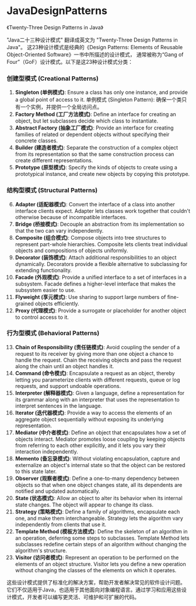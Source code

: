 # JavaDesignPatterns
《Twenty-Three Design Patterns in Java》

"Java二十三种设计模式" 翻译成英文为 "Twenty-Three Design Patterns in Java"。
这23种设计模式是经典的《Design Patterns: Elements of Reusable Object-Oriented Software》一书中所描述的设计模式，
通常被称为“Gang of Four”（GoF）设计模式。以下是这23种设计模式分类：

### 创建型模式 (Creational Patterns)
1. **Singleton (单例模式)**: Ensure a class has only one instance, and provide a global point of access to it.
   单例模式 (Singleton Pattern): 确保一个类只有一个实例，并提供一个全局访问点。
2. **Factory Method (工厂方法模式)**: Define an interface for creating an object, but let subclasses decide which class to instantiate.
3. **Abstract Factory (抽象工厂模式)**: Provide an interface for creating families of related or dependent objects without specifying their concrete classes.
4. **Builder (建造者模式)**: Separate the construction of a complex object from its representation so that the same construction process can create different representations.
5. **Prototype (原型模式)**: Specify the kinds of objects to create using a prototypical instance, and create new objects by copying this prototype.

### 结构型模式 (Structural Patterns)
6. **Adapter (适配器模式)**: Convert the interface of a class into another interface clients expect. Adapter lets classes work together that couldn't otherwise because of incompatible interfaces.
7. **Bridge (桥接模式)**: Decouple an abstraction from its implementation so that the two can vary independently.
8. **Composite (组合模式)**: Compose objects into tree structures to represent part-whole hierarchies. Composite lets clients treat individual objects and compositions of objects uniformly.
9. **Decorator (装饰模式)**: Attach additional responsibilities to an object dynamically. Decorators provide a flexible alternative to subclassing for extending functionality.
10. **Facade (外观模式)**: Provide a unified interface to a set of interfaces in a subsystem. Facade defines a higher-level interface that makes the subsystem easier to use.
11. **Flyweight (享元模式)**: Use sharing to support large numbers of fine-grained objects efficiently.
12. **Proxy (代理模式)**: Provide a surrogate or placeholder for another object to control access to it.

### 行为型模式 (Behavioral Patterns)
13. **Chain of Responsibility (责任链模式)**: Avoid coupling the sender of a request to its receiver by giving more than one object a chance to handle the request. Chain the receiving objects and pass the request along the chain until an object handles it.
14. **Command (命令模式)**: Encapsulate a request as an object, thereby letting you parameterize clients with different requests, queue or log requests, and support undoable operations.
15. **Interpreter (解释器模式)**: Given a language, define a representation for its grammar along with an interpreter that uses the representation to interpret sentences in the language.
16. **Iterator (迭代器模式)**: Provide a way to access the elements of an aggregate object sequentially without exposing its underlying representation.
17. **Mediator (中介者模式)**: Define an object that encapsulates how a set of objects interact. Mediator promotes loose coupling by keeping objects from referring to each other explicitly, and it lets you vary their interaction independently.
18. **Memento (备忘录模式)**: Without violating encapsulation, capture and externalize an object's internal state so that the object can be restored to this state later.
19. **Observer (观察者模式)**: Define a one-to-many dependency between objects so that when one object changes state, all its dependents are notified and updated automatically.
20. **State (状态模式)**: Allow an object to alter its behavior when its internal state changes. The object will appear to change its class.
21. **Strategy (策略模式)**: Define a family of algorithms, encapsulate each one, and make them interchangeable. Strategy lets the algorithm vary independently from clients that use it.
22. **Template Method (模板方法模式)**: Define the skeleton of an algorithm in an operation, deferring some steps to subclasses. Template Method lets subclasses redefine certain steps of an algorithm without changing the algorithm's structure.
23. **Visitor (访问者模式)**: Represent an operation to be performed on the elements of an object structure. Visitor lets you define a new operation without changing the classes of the elements on which it operates.

这些设计模式提供了标准化的解决方案，帮助开发者解决常见的软件设计问题。
它们不仅适用于Java，也适用于其他面向对象编程语言。通过学习和应用这些设计模式，开发者可以编写更灵活、可维护和可扩展的代码。